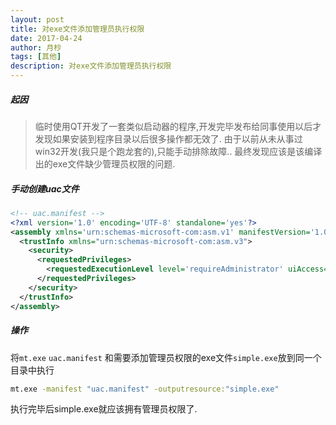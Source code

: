 ```yaml
---
layout: post
title: 对exe文件添加管理员执行权限
date: 2017-04-24
author: 月杪
tags: [其他]
description: 对exe文件添加管理员执行权限
---
```


##### 起因
> 临时使用QT开发了一套类似启动器的程序,开发完毕发布给同事使用以后才发现如果安装到程序目录以后很多操作都无效了.
由于以前从未从事过win32开发(我只是个跑龙套的),只能手动排除故障..
最终发现应该是该编译出的exe文件缺少管理员权限的问题.

##### 手动创建uac文件
```xml
<!-- uac.manifest -->
<?xml version='1.0' encoding='UTF-8' standalone='yes'?>  
<assembly xmlns='urn:schemas-microsoft-com:asm.v1' manifestVersion='1.0'>  
  <trustInfo xmlns="urn:schemas-microsoft-com:asm.v3">  
    <security>  
      <requestedPrivileges>  
        <requestedExecutionLevel level='requireAdministrator' uiAccess='false' />  
      </requestedPrivileges>  
    </security>  
  </trustInfo>  
</assembly>
```
##### 操作
将`mt.exe` `uac.manifest` 和需要添加管理员权限的exe文件`simple.exe`放到同一个目录中执行
```bash
mt.exe -manifest "uac.manifest" -outputresource:"simple.exe"
```
执行完毕后simple.exe就应该拥有管理员权限了.